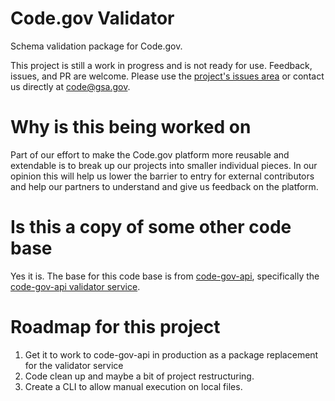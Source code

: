 # Code.gov Validator

Schema validation package for Code.gov.

This project is still a work in progress and is not ready for use. Feedback, issues, and PR are welcome. Please use the [project's issues area](https://github.com/gsa/issues/new) or contact us directly at code@gsa.gov.

# Why is this being worked on

Part of our effort to make the Code.gov platform more reusable and extendable is to break up our projects into smaller individual pieces. In our opinion this will help us lower the barrier to entry for external contributors and help our partners to understand and give us feedback on the platform.

# Is this a copy of some other code base

Yes it is. The base for this code base is from [code-gov-api](https://github.com/gsa/code-gov-api), specifically the [code-gov-api validator service](https://github.com/GSA/code-gov-api/tree/master/services/validator).

# Roadmap for this project

1. Get it to work to code-gov-api in production as a package replacement for the validator service
2. Code clean up and maybe a bit of project restructuring.
3. Create a CLI to allow manual execution on local files.
